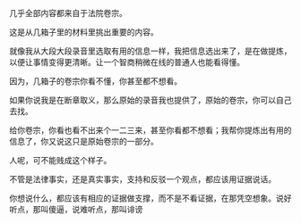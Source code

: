 几乎全部内容都来自于法院卷宗。

这是从几箱子里的材料里挑出重要的内容。

就像我从大段大段录音里选取有用的信息一样，我把信息选出来了，是在做提炼，以便让事情变得更清晰。让一个智商稍微在线的普通人也能看得懂。

因为，几箱子的卷宗你看不懂，你甚至都不想看。

如果你说我是在断章取义，那么原始的录音我也提供了，原始的卷宗，你可以自己去找。

给你卷宗，你看也看不出来个一二三来，甚至你看都不想看；我帮你提炼出有用的信息了，你又说这只是原始卷宗的一部分。

人呢，可不能贱成这个样子。

不管是法律事实，还是真实事实，支持和反驳一个观点，都应该用证据说话。

你想说什么，都应该有相应的证据做支撑，而不是不看证据，在那凭空想象。说好听点，那叫傻逼，说难听点，那叫诽谤